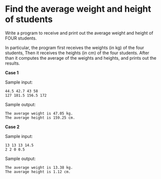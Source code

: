 # Find the average weight and height of students

Write a program to receive and print out the average weight and height of FOUR students.

In particular, the program first receives the weights (in kg) of the four students, Then it receives the heights (in cm) of the four students. After than it computes the average of the weights and heights, and prints out the results.

**Case 1**

Sample input:
```
44.5 42.7 43 58
127 181.5 156.5 172
```
Sample output:
```
The average weight is 47.05 kg.
The average height is 159.25 cm.
```

**Case 2**

Sample input:
```
13 13 13 14.5
2 2 0 0.5
```
Sample output:
```
The average weight is 13.38 kg.
The average height is 1.12 cm.
```
